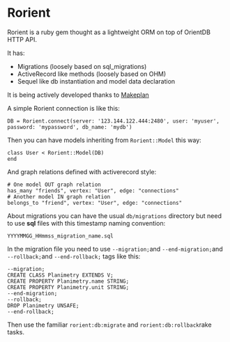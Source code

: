 # Rorient

Rorient is a ruby gem thought as a lightweight ORM on top of OrientDB HTTP API.

It has:

- Migrations (loosely based on sql_migrations)
- ActiveRecord like methods (loosely based on OHM)
- Sequel like db instantiation and model data declaration

It is being actively developed thanks to [Makeplan](http://www.makeplan.it) 

A simple Rorient connection is like this:

```
DB = Rorient.connect(server: '123.144.122.444:2480', user: 'myuser', password: 'mypassword', db_name: 'mydb')
```

Then you can have models inheriting from `Rorient::Model` this way:

```
class User < Rorient::Model(DB)
end
```

And graph relations defined with activerecord style:

```
# One model OUT graph relation
has_many "friends", vertex: "User", edge: "connections"
# Another model IN graph relation
belongs_to "friend", vertex: "User", edge: "connections"
```

About migrations you can have the usual `db/migrations` directory but need
to use **sql** files with this timestamp naming convention:

`YYYYMMGG_HHmmss_migration_name.sql`

In the migration file you need to use `--migration;`and `--end-migration;`and `--rollback;`and `--end-rollback;`
tags like this:

```
--migration;
CREATE CLASS Planimetry EXTENDS V;
CREATE PROPERTY Planimetry.name STRING;
CREATE PROPERTY Planimetry.unit STRING;
--end-migration;
--rollback;
DROP Planimetry UNSAFE;
--end-rollback;
```

Then use the familiar `rorient:db:migrate` and `rorient:db:rollback`rake tasks.


